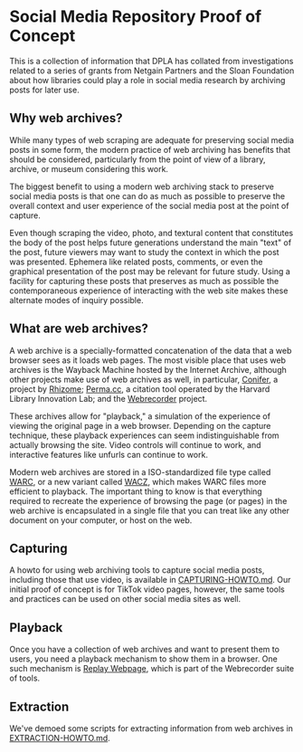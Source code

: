 # Social Media Repository Proof of Concept

This is a collection of information that DPLA has collated from investigations related to a series of grants from Netgain Partners and the Sloan Foundation about how libraries could play a role in social media research by archiving posts for later use.

## Why web archives?

While many types of web scraping are adequate for preserving social media posts in some form, the modern practice of web archiving has benefits that should be considered, particularly from the point of view of a library, archive, or museum considering this work.

The biggest benefit to using a modern web archiving stack to preserve social media posts is that one can do as much as possible to preserve the overall context and user experience of the social media post at the point of capture.

Even though scraping the video, photo, and textural content that constitutes the body of the post helps future generations understand the main "text" of the post, future viewers may want to study the context in which the post was presented. Ephemera like related posts, comments, or even the graphical presentation of the post may be relevant for future study. Using a facility for capturing these posts that preserves as much as possible the contemporaneous experience of interacting with the web site makes these alternate modes of inquiry possible.

## What are web archives?

A web archive is a specially-formatted concatenation of the data that a web browser sees as it loads web pages. The most visible place that uses web archives is the Wayback Machine hosted by the Internet Archive, although other projects make use of web archives as well, in particular, [Conifer](https://conifer.rhizome.org/), a project by [Rhizome](https://rhizome.org); [Perma.cc](https://perma.cc), a citation tool operated by the Harvard Library Innovation Lab; and the [Webrecorder](https://webrecorder.net) project.

These archives allow for "playback," a simulation of the experience of viewing the original page in a web browser. Depending on the capture technique, these playback experiences can seem indistinguishable from actually browsing the site. Video controls will continue to work, and interactive features like unfurls can continue to work.

Modern web archives are stored in a ISO-standardized file type called [WARC](<https://en.wikipedia.org/wiki/WARC_(file_format)>), or a new variant called [WACZ](https://webrecorder.net/2021/01/18/wacz-format-1-0.html), which makes WARC files more efficient to playback. The important thing to know is that everything required to recreate the experience of browsing the page (or pages) in the web archive is encapsulated in a single file that you can treat like any other document on your computer, or host on the web.

## Capturing

A howto for using web archiving tools to capture social media posts, including those that use video, is available in [CAPTURING-HOWTO.md](CAPTURING-HOWTO.md). Our initial proof of concept is for TikTok video pages, however, the same
tools and practices can be used on other social media sites as well.

## Playback

Once you have a collection of web archives and want to present them to users, you need a playback mechanism to show them in a browser. One such mechanism is [Replay Webpage](https://replayweb.page/), which is part of the Webrecorder suite of tools.

## Extraction

We've demoed some scripts for extracting information from web archives in [EXTRACTION-HOWTO.md](EXTRACTION-HOWTO.md).
